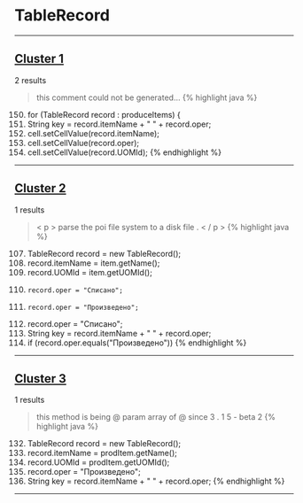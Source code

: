# TableRecord

***

## [Cluster 1](./1)
2 results
> this comment could not be generated...
{% highlight java %}
150. for (TableRecord record : produceItems) {
154.   String key = record.itemName + " " + record.oper;
158.   cell.setCellValue(record.itemName);
161.   cell.setCellValue(record.oper);
170.   cell.setCellValue(record.UOMId);
{% endhighlight %}

***

## [Cluster 2](./2)
1 results
> < p > parse the poi file system to a disk file . < / p > 
{% highlight java %}
107. TableRecord record = new TableRecord();
108. record.itemName = item.getName();
109. record.UOMId = item.getUOMId();
112.     record.oper = "Списано";
114.     record.oper = "Произведено";
116.   record.oper = "Списано";
118. String key = record.itemName + " " + record.oper;
121.   if (record.oper.equals("Произведено"))
{% endhighlight %}

***

## [Cluster 3](./3)
1 results
> this method is being @ param array of @ since 3 . 1 5 - beta 2 
{% highlight java %}
132. TableRecord record = new TableRecord();
133. record.itemName = prodItem.getName();
136. record.UOMId = prodItem.getUOMId();
137. record.oper = "Произведено";
138. String key = record.itemName + " " + record.oper;
{% endhighlight %}

***

